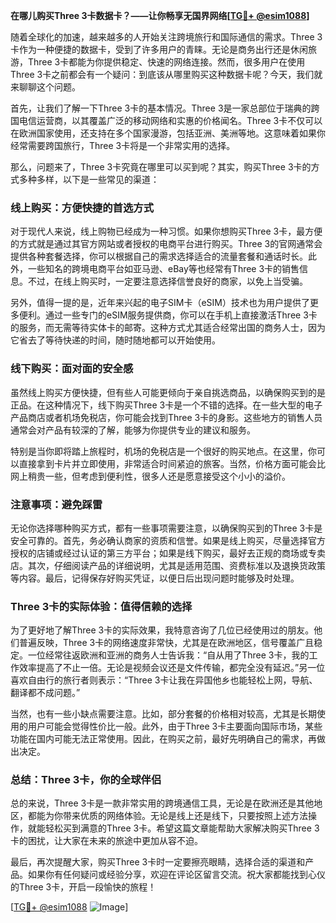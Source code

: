 **在哪儿购买Three 3卡数据卡？——让你畅享无国界网络[[TG💪+ @esim1088](https://t.me/s/esim1088)]**

随着全球化的加速，越来越多的人开始关注跨境旅行和国际通信的需求。Three 3卡作为一种便捷的数据卡，受到了许多用户的青睐。无论是商务出行还是休闲旅游，Three 3卡都能为你提供稳定、快速的网络连接。然而，很多用户在使用Three 3卡之前都会有一个疑问：到底该从哪里购买这种数据卡呢？今天，我们就来聊聊这个问题。

首先，让我们了解一下Three 3卡的基本情况。Three 3是一家总部位于瑞典的跨国电信运营商，以其覆盖广泛的移动网络和实惠的价格闻名。Three 3卡不仅可以在欧洲国家使用，还支持在多个国家漫游，包括亚洲、美洲等地。这意味着如果你经常需要跨国旅行，Three 3卡将是一个非常实用的选择。

那么，问题来了，Three 3卡究竟在哪里可以买到呢？其实，购买Three 3卡的方式多种多样，以下是一些常见的渠道：

### **线上购买：方便快捷的首选方式**

对于现代人来说，线上购物已经成为一种习惯。如果你想购买Three 3卡，最方便的方式就是通过其官方网站或者授权的电商平台进行购买。Three 3的官网通常会提供各种套餐选择，你可以根据自己的需求选择适合的流量套餐和通话时长。此外，一些知名的跨境电商平台如亚马逊、eBay等也经常有Three 3卡的销售信息。不过，在线上购买时，一定要注意选择信誉良好的商家，以免上当受骗。

另外，值得一提的是，近年来兴起的电子SIM卡（eSIM）技术也为用户提供了更多便利。通过一些专门的eSIM服务提供商，你可以在手机上直接激活Three 3卡的服务，而无需等待实体卡的邮寄。这种方式尤其适合经常出国的商务人士，因为它省去了等待快递的时间，随时随地都可以开始使用。

### **线下购买：面对面的安全感**

虽然线上购买方便快捷，但有些人可能更倾向于亲自挑选商品，以确保购买到的是正品。在这种情况下，线下购买Three 3卡是一个不错的选择。在一些大型的电子产品商店或者机场免税店，你可能会找到Three 3卡的身影。这些地方的销售人员通常会对产品有较深的了解，能够为你提供专业的建议和服务。

特别是当你即将踏上旅程时，机场的免税店是一个很好的购买地点。在这里，你可以直接拿到卡片并立即使用，非常适合时间紧迫的旅客。当然，价格方面可能会比网上稍贵一些，但考虑到便利性，很多人还是愿意接受这个小小的溢价。

### **注意事项：避免踩雷**

无论你选择哪种购买方式，都有一些事项需要注意，以确保购买到的Three 3卡是安全可靠的。首先，务必确认商家的资质和信誉。如果是线上购买，尽量选择官方授权的店铺或经过认证的第三方平台；如果是线下购买，最好去正规的商场或专卖店。其次，仔细阅读产品的详细说明，尤其是适用范围、资费标准以及退换货政策等内容。最后，记得保存好购买凭证，以便日后出现问题时能够及时处理。

### **Three 3卡的实际体验：值得信赖的选择**

为了更好地了解Three 3卡的实际效果，我特意咨询了几位已经使用过的朋友。他们普遍反映，Three 3卡的网络速度非常快，尤其是在欧洲地区，信号覆盖广且稳定。一位经常往返欧洲和亚洲的商务人士告诉我：“自从用了Three 3卡，我的工作效率提高了不止一倍。无论是视频会议还是文件传输，都完全没有延迟。”另一位喜欢自由行的旅行者则表示：“Three 3卡让我在异国他乡也能轻松上网，导航、翻译都不成问题。”

当然，也有一些小缺点需要注意。比如，部分套餐的价格相对较高，尤其是长期使用的用户可能会觉得性价比一般。此外，由于Three 3卡主要面向国际市场，某些功能在国内可能无法正常使用。因此，在购买之前，最好先明确自己的需求，再做出决定。

### **总结：Three 3卡，你的全球伴侣**

总的来说，Three 3卡是一款非常实用的跨境通信工具，无论是在欧洲还是其他地区，都能为你带来优质的网络体验。无论是线上还是线下，只要按照上述方法操作，就能轻松买到满意的Three 3卡。希望这篇文章能帮助大家解决购买Three 3卡的困扰，让大家在未来的旅途中更加从容不迫。

最后，再次提醒大家，购买Three 3卡时一定要擦亮眼睛，选择合适的渠道和产品。如果你有任何疑问或经验分享，欢迎在评论区留言交流。祝大家都能找到心仪的Three 3卡，开启一段愉快的旅程！

[[TG💪+ @esim1088](https://t.me/s/esim1088) ![Image](https://i.postimg.cc/4NQfJmqS/Snipaste-2025-05-13-00-14-12.png)]